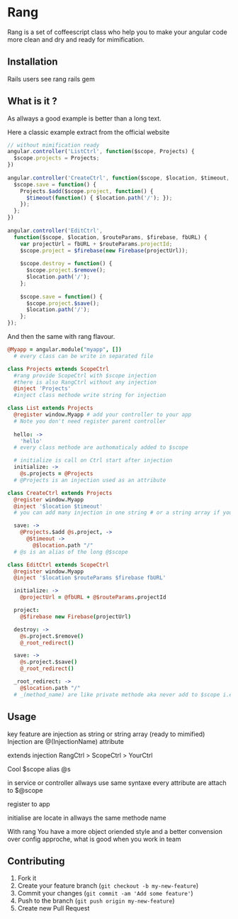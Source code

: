 # Rang

Rang is a set of coffeescript class who help you to make your angular code
more clean and dry and ready for mimification.

## Installation

Rails users see rang rails gem


## What is it ?


As allways a good example is better than a long text.

Here a classic example extract from the official website

```javascript
// without mimification ready
angular.controller('ListCtrl', function($scope, Projects) {
  $scope.projects = Projects;
})
 
angular.controller('CreateCtrl', function($scope, $location, $timeout, Projects) {
  $scope.save = function() {
    Projects.$add($scope.project, function() {
      $timeout(function() { $location.path('/'); });
    });
  };
})
 
angular.controller('EditCtrl',
  function($scope, $location, $routeParams, $firebase, fbURL) {
    var projectUrl = fbURL + $routeParams.projectId;
    $scope.project = $firebase(new Firebase(projectUrl));
 
    $scope.destroy = function() {
      $scope.project.$remove();
      $location.path('/');
    };
 
    $scope.save = function() {
      $scope.project.$save();
      $location.path('/');
    };
});
````

And then the same with rang flavour.

```coffeescript
@Myapp = angular.module("myapp", []) 
  # every class can be write in separated file

class Projects extends ScopeCtrl 
  #rang provide ScopeCtrl with $scope injection 
  #there is also RangCtrl without any injection
  @inject 'Projects' 
  #inject class methode write string for injection

class List extends Projects
  @register window.Myapp # add your controller to your app
  # Note you don't need register parent controller
 
  hello: ->
    'hello'
  # every class methode are authomaticaly added to $scope

  # initialize is call on Ctrl start after injection
  initialize: ->
    @s.projects = @Projects
  # @Projects is an injection used as an attribute

class CreateCtrl extends Projects
  @register window.Myapp
  @inject '$location $timeout'
  # you can add many injection in one string # or a string array if you like

  save: ->
    @Projects.$add @s.project, ->
      @$timeout ->
        @$location.path "/"
  # @s is an alias of the long @$scope

class EditCtrl extends ScopeCtrl 
  @register window.Myapp
  @inject '$location $routeParams $firebase fbURL'

  initialize: ->
    @projectUrl = @fbURL + @$routeParams.projectId

  project: 
    @$firebase new Firebase(projectUrl)

  destroy: ->
    @s.project.$remove()
    @_root_redirect()

  save: ->
    @s.project.$save()
    @_root_redirect()

  _root_redirect: ->
    @$location.path "/"
  # _(method_name) are like private methode aka never add to $scope i.e: @s 


````
## Usage

key feature are 
injection
as string or string array (ready to mimified)
Injection are @(InjectionName) attribute 

extends injection
RangCtrl > ScopeCtrl > YourCtrl

Cool $scope alias @s

in service or controller allways use same syntaxe
every attribute are attach to $@scope

register to app

initialise are locate in allways the same methode name

With rang
You have a more object oriended style and a better convension over config
approche, what is good when you work in team


 

## Contributing

1. Fork it
2. Create your feature branch (`git checkout -b my-new-feature`)
3. Commit your changes (`git commit -am 'Add some feature'`)
4. Push to the branch (`git push origin my-new-feature`)
5. Create new Pull Request
